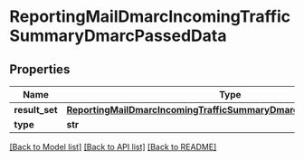 # ReportingMailDmarcIncomingTrafficSummaryDmarcPassedData

## Properties
Name | Type | Description | Notes
------------ | ------------- | ------------- | -------------
**result_set** | [**ReportingMailDmarcIncomingTrafficSummaryDmarcPassedDataResultSet**](ReportingMailDmarcIncomingTrafficSummaryDmarcPassedDataResultSet.md) |  | [optional] 
**type** | **str** |  | [optional] 

[[Back to Model list]](../README.md#documentation-for-models) [[Back to API list]](../README.md#documentation-for-api-endpoints) [[Back to README]](../README.md)

